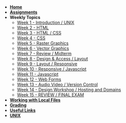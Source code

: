 <!-- docs/_sidebar.md -->

* [**Home**](/)
* [**Assignments**](assignments.md)
* **Weekly Topics**
    * [Week 1 - Introduction / UNIX](week-1)
    * [Week 2 - HTML]()
    * [Week 3 - HTML / CSS]()
    * [Week 4 - CSS]()
    * [Week 5 - Raster Graphics]()
    * [Week 6 - Vector Graphics]()
    * [Week 7 - Review / Midterm]()
    * [Week 8 - Design & Access / Layout]()
    * [Week 9 - Layout / Responsive]()
    * [Week 10 - Responsive / Javascript]()
    * [Week 11 - Javascript]()
    * [Week 12 - Web Forms]()
    * [Week 13 - Audio Video / Version Control]()
    * [Week 14 - Design Workshop / Hosting and Domains]()
    * [Week 15 - REVIEW / FINAL EXAM]()
* [**Working with Local Files**](local-files.md)
* [**Grading**](grading.md)
* [**Useful Links**](links.md)
* [**UNIX**](unix.md)
